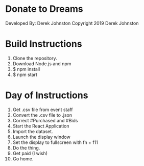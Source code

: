 # Donate to Dreams
Developed By: Derek Johnston
Copyright 2019 Derek Johnston

# Build Instructions

1. Clone the repository.
2. Download Node.js and npm
3. $ npm install
4. $ npm start

# Day of Instructions
1. Get .csv file from event staff
2. Convert the .csv file to .json
3. Correct #Purchased and #Bids
4. Start the React Application
5. Import the dataset.
6. Launch the display window
7. Set the display to fullscreen with fn + f11
8. Do the thing.
9. Get paid (I wish)
10. Go home.
